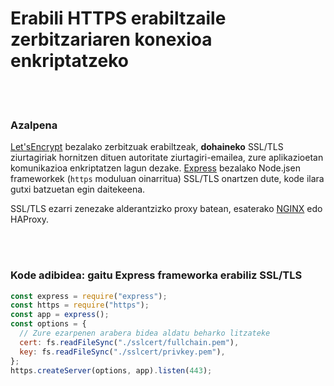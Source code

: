 # Erabili HTTPS erabiltzaile zerbitzariaren konexioa enkriptatzeko

<br/><br/>

### Azalpena


[Let'sEncrypt](https://letsencrypt.org/) bezalako zerbitzuak erabiltzeak, **dohaineko** SSL/TLS ziurtagiriak hornitzen dituen autoritate ziurtagiri-emailea, zure aplikazioetan komunikazioa enkriptatzen lagun dezake. [Express](http://expressjs.com/) bezalako Node.jsen frameworkek (`https` moduluan oinarritua) SSL/TLS onartzen dute, kode ilara gutxi batzuetan egin daitekeena.

SSL/TLS ezarri zenezake alderantzizko proxy batean, esaterako [NGINX](http://nginx.org/en/docs/http/configuring_https_servers.html) edo HAProxy.

<br/><br/>

### Kode adibidea: gaitu Express frameworka erabiliz SSL/TLS

```javascript
const express = require("express");
const https = require("https");
const app = express();
const options = {
  // Zure ezarpenen arabera bidea aldatu beharko litzateke
  cert: fs.readFileSync("./sslcert/fullchain.pem"),
  key: fs.readFileSync("./sslcert/privkey.pem"),
};
https.createServer(options, app).listen(443);
```

<br/><br/>
